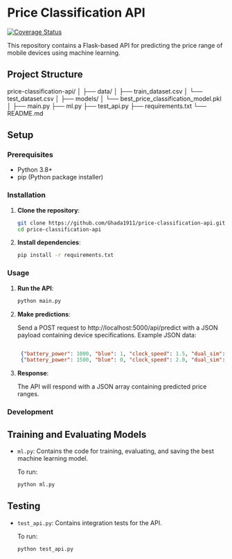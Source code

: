 # Price Classification API

[![Coverage Status](https://coveralls.io/repos/github/Ghada1911/price-classification-api/badge.svg?branch=main)](https://coveralls.io/github/Ghada1911/price-classification-api?branch=main)

This repository contains a Flask-based API for predicting the price range of mobile devices using machine learning.

## Project Structure
price-classification-api/
│
├── data/
│ ├── train_dataset.csv
│ └── test_dataset.csv
│
├── models/
│ └── best_price_classification_model.pkl
│
├── main.py
├── ml.py
├── test_api.py
├── requirements.txt
└── README.md


## Setup

### Prerequisites

- Python 3.8+
- pip (Python package installer)

### Installation

1. **Clone the repository**:
   ```sh
   git clone https://github.com/Ghada1911/price-classification-api.git
   cd price-classification-api

2. **Install dependencies**:
   ```sh
   pip install -r requirements.txt

### Usage

1. **Run the API**:
   ```sh
   python main.py

2. **Make predictions**:

   Send a POST request to http://localhost:5000/api/predict with a JSON payload containing device specifications.
   Example JSON data:
   ```json
   
    {"battery_power": 1000, "blue": 1, "clock_speed": 1.5, "dual_sim": 0, "fc": 2, "four_g": 1, "int_memory": 16, "m_dep": 0.5, "mobile_wt": 200, "n_cores": 4, "pc": 8, "px_height": 800, "px_width": 1200, "ram": 4000, "sc_h": 10, "sc_w": 6, "talk_time": 10, "three_g": 1, "touch_screen": 1, "wifi": 1},
    {"battery_power": 1500, "blue": 0, "clock_speed": 2.0, "dual_sim": 1, "fc": 5, "four_g": 0, "int_memory": 32, "m_dep": 0.8, "mobile_wt": 150, "n_cores": 8, "pc": 12, "px_height": 1000, "px_width": 1600, "ram": 6000, "sc_h": 12, "sc_w": 8, "talk_time": 8, "three_g": 0, "touch_screen": 0, "wifi": 1}


3. **Response**:

   The API will respond with a JSON array containing predicted price ranges.


### Development

## Training and Evaluating Models 

- `ml.py`: Contains the code for training, evaluating, and saving the best machine learning model.
  
  To run:
  ```sh
  python ml.py

## Testing

- `test_api.py`: Contains integration tests for the API.
  
  To run:
  ```sh
  python test_api.py
